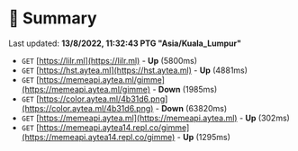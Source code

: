 # 📖 Summary
Last updated: **13/8/2022, 11:32:43 PTG "Asia/Kuala_Lumpur"**

- `GET` [https://lilr.ml](https://lilr.ml) - **Up** (5800ms)
- `GET` [https://hst.aytea.ml](https://hst.aytea.ml) - **Up** (4881ms)
- `GET` [https://memeapi.aytea.ml/gimme](https://memeapi.aytea.ml/gimme) - **Down** (1985ms)
- `GET` [https://color.aytea.ml/4b31d6.png](https://color.aytea.ml/4b31d6.png) - **Down** (63820ms)
- `GET` [https://memeapi.aytea.ml](https://memeapi.aytea.ml) - **Up** (302ms)
- `GET` [https://memeapi.aytea14.repl.co/gimme](https://memeapi.aytea14.repl.co/gimme) - **Up** (1295ms)
